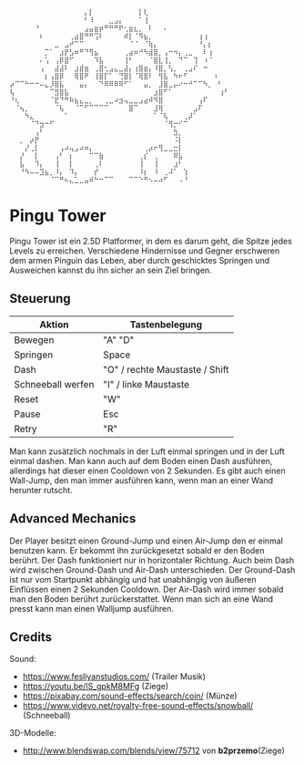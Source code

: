 ```
⠀⠀⠀⠀⠀⠀⠀⠀⠀⠀⠀⠀⠀⠀⠀⡄⡇⠀⠀⠀⠀⠀⠀⠀⠀⠀⡇⢇⠀⠀⠀⠀⠀⠀⠀⠀⠀⠀⠀⠀⠀⠀⠀
⠀⠀⠀⠀⠀⠀⠀⠀⠀⠀⠀⠀⠀⠀⠀⠃⠸⠀⠀⠀⣀⣠⡄⠀⠀⠀⠁⢸⠀⠀⠀⠀⠀⠀⠀⠀⠀⠀⠀⠀⠀⠀⠀
⠀⠀⠀⠀⠀⠘⠀⠀⠀⠀⠀⠀⠀⠀⠀⣠⣤⣶⡶⠛⠛⠛⠟⢂⣶⣆⡀⠀⠇⠀⠀⠄⠀⠀⠀⠀⠀⠀⠀⠀⠀⠀⠀
⠀⠀⠀⠀⠀⠀⠆⠀⠀⠀⠀⠀⢀⣴⣿⠛⠛⢩⠇⠀⠀⠀⠀⠾⡇⠈⠻⣦⡀⠀⠀⠀⠀⠀⠀⠀⠀⠀⢰⢰⠀⠀⠀
⠀⠀⠀⠀⠀⠀⠀⠀⠀⣀⠀⣠⠞⠉⠉⠀⠀⠀⠀⠀⠀⠀⠀⠀⠈⠈⠀⠈⢷⡄⠀⠀⠀⠀⠀⠀⠀⠀⠘⡄⡆⠀⠀
⠀⠀⠀⠀⠀⠀⠀⡉⠁⠀⣰⡟⣣⠶⠛⠙⢻⣦⠀⠀⠀⠀⠀⢀⣴⠶⠚⠳⣾⣿⡀⢠⠒⠲⡄⢀⣀⠀⠀⠇⢰⠀⠀
⠀⠀⠀⠀⠀⠀⠄⢡⠀⢠⡿⣿⠋⠀⠀⠀⠀⠹⣧⠀⠀⠀⠀⢸⠃⠀⠀⠀⠈⣿⣇⢸⡀⠀⠙⠉⠀⢹⠀⠰⠈⠀⠀
⠀⠀⠀⠀⠀⠀⢠⠀⠀⣼⣼⠇⠀⣰⣾⣶⠀⢀⣿⢂⣠⣄⣀⣼⡄⢰⣿⣶⡄⠸⣿⡀⢣⡀⠀⢀⣠⠎⠀⠒⠀⠀⠀
⠀⠀⠀⠀⠀⠀⠀⡆⢠⣿⡿⠀⠀⢿⣿⠟⠀⢸⣿⡏⠁⠀⢙⣿⡇⠈⢿⣿⠇⠀⢻⣧⠀⠳⠖⠋⠀⠀⠀⠀⠀⠰⠀
⡴⠉⠉⠓⠒⠒⠤⣄⡸⣿⣧⠀⠀⠀⣤⡄⠀⠀⠙⠿⠿⠿⠿⠋⠁⠀⠀⣤⡀⠀⣸⣿⣀⡤⠔⠒⠚⠉⠉⠳⡀⠀⠃
⢧⠀⠀⠀⠀⠀⠀⠀⠉⣻⣿⣧⠀⠀⠀⠀⠀⠀⠀⠀⠀⠀⠀⠀⠀⠀⠀⠀⠀⣰⣿⠋⠁⠀⠀⠀⠀⠀⠀    ⢰⠃⠀⠀
⠘⢆⠀⠀⠀⠀⠀⠀⠈⣟⠙⠛⠷⣦⣄⣀⡀⠀⠀⢀⣀⠴⣲⢤⣀⣀⣠⣴⠾⠻⣿⠀⠀⠀⠀⠀⠀⠀⢠⠏⠀⠀⠀
⠀⠈⢦⡀⠀⠀⠀⠀⠀⠈⢧⠀⠀⠈⠉⠋⠉⠉⠉⠉⠀⠀⠀⠀⣿⠉⠀⠀⠀⣸⢿⠀⠀⠀⠀⠀⠀⣠⠏⠀⠀⠀⠀
⠀⠀⠀⠳⣄⠀⠀⠀⠀⠀⠀⠁⠀⠀⠀⠀⠀⠀⠀⠀⠀⠀⠀⠀⠀⠀⠀⠀⠀⠁⠈⢧⠀⠀⠀⢀⡼⠁⠀⠀⠀⠀⠀
⠀⠀⠀⠀⠈⠙⣲⠒⠋⠀⠀⠀⠀⠀⠀⠀⠀⠀⠀⠀⠀⠀⠀⠀⠀⠀⠀⠀⠀⠀⠀⠈⢻⡒⠊⠉⠀⠀⠀⠀⠀⠀⠀
⠀⠀⠀⠀⠀⢠⠃⠀⠀⠀⠀⠀⠀⠀⠀⠀⠀⠀⠀⠀⠀⠀⠀⠀⠀⠀⠀⠀⠀⠀⠀⠀⠀⣳⡀⠀⠀⠀⠀⠀⠀⠀⠀
⠀⠀⡀⠀⡴⡟⠀⠀⠀⠀⠀⠀⠀⠀⠀⠀⠀⠀⠀⠀⠀⠀⠀⠀⠀⠀⠀⠀⠀⠀⠀⠀⠀⠨⡇⠀⠀⠀⠀⠀⠀⠀⠀
⠀⠀⠀⡜⢀⡇⠀⠀⠀⠀⢠⠴⢤⣠⠴⠶⡄⠀⠀⠀⠀⠀⠀⠀⠀⠀⠀⢀⡴⠖⢻⣀⣀⣒⡇⠀⠀⠀⠀⠀⠀⠀⠀
⠀⠀⡜⠀⠀⡇⠀⠀⠀⢠⠃⠀⡆⠀⠀⠀⠉⠉⣷⠀⠀⠀⠀⠀⠀⠀⢀⡎⠀⢀⠀⠀⠀⠿⣧⠀⠀⠀⠀⠀⠀⠀⠀
⠀⠀⣧⠀⠀⠹⡄⠀⠀⢸⠀⠀⡇⠀⠀⠀⠀⢀⠇⠀⠀⠀⠀⠀⠀⠀⢸⠀⠀⢸⠀⠀⠀⣰⠃⠀⠀⠀⠀⠀⠀⠀⠀
⠀⠀⠘⠳⠤⠤⣹⣦⡀⠸⡄⠀⠹⡄⠀⠀⠀⡞⠀⠀⠀⠀⠀⠀⠀⠀⠸⡆⠀⠸⠀⢀⠼⠁⠀⢱⠀⠀⠀⠀⠀⠀⠀
⠀⠀⠀⠀⠀⠀⠀⠀⠈⠉⠛⠦⣄⣁⣀⣤⠾⠓⠒⠉⠉⠀⠀⠀⠉⠉⠑⠛⠢⠤⠴⠋⠀⠀⠠⠘⠀⠀⠀⠀⠀⠀⠀
```
# Pingu Tower

Pingu Tower ist ein 2.5D Platformer, in dem es darum geht, die Spitze jedes Levels zu erreichen. Verschiedene Hindernisse und Gegner erschweren dem armen Pinguin das Leben, aber durch geschicktes Springen und Ausweichen kannst du ihn sicher an sein Ziel bringen.

## Steuerung

Aktion            | Tastenbelegung
----------------- | ------
Bewegen           | "A" "D"
Springen          | Space
Dash              | "O" / rechte Maustaste / Shift
Schneeball werfen | "I" / linke Maustaste
Reset             | "W"
Pause             | Esc
Retry             | "R"

Man kann zusätzlich nochmals in der Luft einmal springen und in der Luft einmal dashen. Man kann auch auf dem Boden einen Dash ausführen, allerdings hat dieser einen Cooldown von 2 Sekunden. Es gibt auch einen Wall-Jump, den man immer ausführen kann, wenn man an einer Wand herunter rutscht.

## Advanced Mechanics

Der Player besitzt einen Ground-Jump und einen Air-Jump den er einmal benutzen kann. Er bekommt ihn zurückgesetzt sobald er den Boden berührt. Der Dash funktioniert nur in horizontaler Richtung. Auch beim Dash wird zwischen Ground-Dash und Air-Dash unterschieden. Der Ground-Dash ist nur vom Startpunkt abhängig und hat unabhängig von äußeren Einflüssen einen 2 Sekunden Cooldown. Der Air-Dash wird immer sobald man den Boden berührt zurückerstattet. Wenn man sich an eine Wand presst kann man einen Walljump ausführen.

## Credits
Sound:
- https://www.fesliyanstudios.com/ (Trailer Musik)
- https://youtu.be/lS_gpkM8MFg (Ziege)
- https://pixabay.com/sound-effects/search/coin/ (Münze)
- https://www.videvo.net/royalty-free-sound-effects/snowball/ (Schneeball)

3D-Modelle:
- http://www.blendswap.com/blends/view/75712 von **b2przemo**(Ziege)
